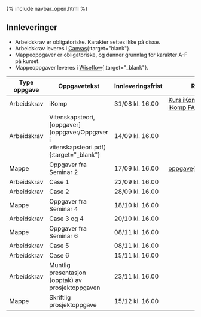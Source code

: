 {% include navbar_open.html %}
## Innleveringer 

- Arbeidskrav er obligatoriske. Karakter settes ikke på disse.
- Arbeidskrav leveres i [Canvas](https://uit.instructure.com/courses/24034){:target="blank"}.
- Mappeoppgaver er obligatoriske, og danner grunnlag for karakter A-F på kurset.
- Mappeoppgaver leveres i [Wiseflow](https://europe.wiseflow.net/login/license/6){:target="_blank"}. 


| Type oppgave <img width=80/>   |  Oppgavetekst  <img width=300/>       | Innleveringsfrist <img width=80/> | Ressurser <img width=200/>  |
|----------------|----------------------------------------------------------------------|-----------|--------------------------------------|
|Arbeidskrav   | iKomp                        | 31/08 kl. 16.00       |<a href="https://result.uit.no/ikomp/" target="_blank">Kurs iKomp</a> <br> <a href="https://result.uit.no/ikomp/faq-no/" target="_blank">iKomp FAQ</a>    |
|Arbeidskrav   | Vitenskapsteori, [oppgaver](oppgaver/Oppgaver i vitenskapsteori.pdf){:target="_blank"}                        | 14/09 kl. 16.00       |    |
|Mappe   | Oppgaver fra Seminar 2                       | 17/09 kl. 16.00       | [oppgave](seminar2.md){:target="_blank"}    |
|Arbeidskrav   | Case 1                        | 22/09 kl. 16.00       |    |
|Arbeidskrav   | Case 2                        | 28/09 kl. 16.00       |    |
|Mappe   | Oppgaver fra Seminar 4                        | 18/10 kl. 16.00       |    |
|Arbeidskrav   | Case 3 og 4                       | 20/10 kl. 16.00       |    |
|Mappe   | Oppgaver fra Seminar 6                       | 08/11 kl. 16.00       |    |
|Arbeidskrav   | Case 5                        | 08/11 kl. 16.00       |    |
|Arbeidskrav   | Case 6                        | 15/11 kl. 16.00       |    |
|Arbeidskrav    | Muntlig presentasjon (opptak) av prosjektoppgaven                        | 23/11 kl. 16.00       |    |
|Mappe   |Skriftlig prosjektoppgave                      | 15/12 kl. 16.00       |    |


